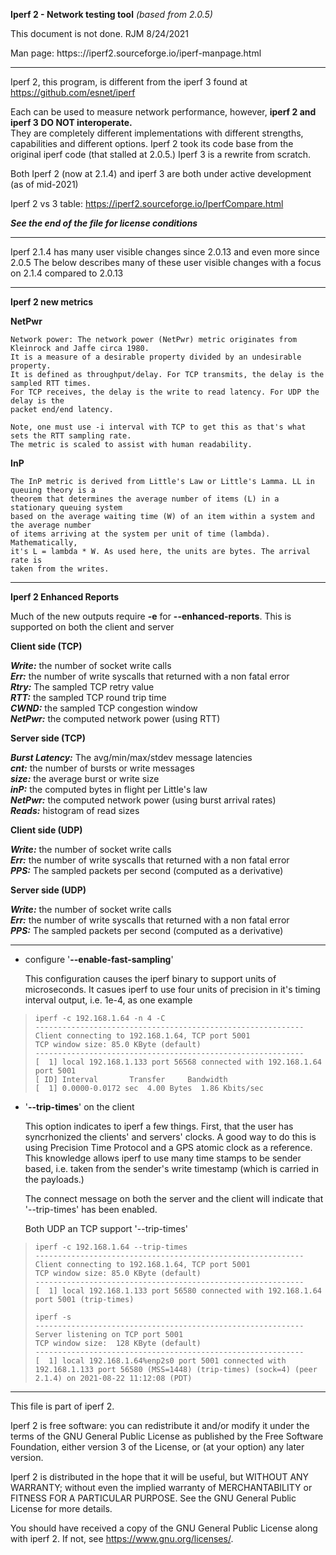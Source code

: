 **Iperf 2 - Network testing tool** *(based from 2.0.5)* 

This document is not done. RJM 8/24/2021  
    
Man page: https:://iperf2.sourceforge.io/iperf-manpage.html    

---
Iperf 2, this program, is different from the iperf 3 found 
at https://github.com/esnet/iperf 

Each can be used to 
measure network performance, however, **iperf 2 and iperf 3 DO NOT interoperate.**   
They are completely different implementations with different strengths, capabilities and 
different options. Iperf 2 took its code base from the original iperf code (that stalled at 2.0.5.) 
Iperf 3 is a rewrite from scratch.
  
Both Iperf 2 (now at 2.1.4) and iperf 3 are both under active development (as of mid-2021)  
  
Iperf 2 vs 3 table: https://iperf2.sourceforge.io/IperfCompare.html
  
***See the end of the file for license conditions***

---
Iperf 2.1.4 has many user visible changes since 2.0.13 and even more since
2.0.5 The below describes many of these user visible changes with
a focus on 2.1.4 compared to 2.0.13    
  
    
---
**Iperf 2 new metrics**

**NetPwr**

    Network power: The network power (NetPwr) metric originates from Kleinrock and Jaffe circa 1980.
    It is a measure of a desirable property divided by an undesirable property.
    It is defined as throughput/delay. For TCP transmits, the delay is the sampled RTT times.
    For TCP receives, the delay is the write to read latency. For UDP the delay is the
    packet end/end latency.

    Note, one must use -i interval with TCP to get this as that's what sets the RTT sampling rate.
    The metric is scaled to assist with human readability.

**InP**

    The InP metric is derived from Little's Law or Little's Lamma. LL in queuing theory is a
    theorem that determines the average number of items (L) in a stationary queuing system
    based on the average waiting time (W) of an item within a system and the average number
    of items arriving at the system per unit of time (lambda). Mathematically,
    it's L = lambda * W. As used here, the units are bytes. The arrival rate is
    taken from the writes.  
  
---  

**Iperf 2 Enhanced Reports**

Much of the new outputs require **-e** for **--enhanced-reports**. This is supported on both the client and server  
    
**Client side (TCP)**
        
***Write:*** the number of socket write calls  
***Err:*** the number of write syscalls that returned with a non fatal error  
***Rtry:*** The sampled TCP retry value   
***RTT:*** the sampled TCP round trip time  
***CWND:*** the sampled TCP congestion window  
***NetPwr:*** the computed network power (using RTT)  
	
**Server side (TCP)**  

***Burst Latency:*** The avg/min/max/stdev message latencies  
***cnt:*** the number of bursts or write messages  
***size:*** the average burst or write size  
***inP:*** the computed bytes in flight per Little's law  
***NetPwr:*** the computed network power (using burst arrival rates)  
***Reads:*** histogram of read sizes  
  
    
**Client side (UDP)**
        
***Write:*** the number of socket write calls  
***Err:*** the number of write syscalls that returned with a non fatal error  
***PPS:*** The sampled packets per second (computed as a derivative)  

**Server side (UDP)**
        
***Write:*** the number of socket write calls  
***Err:*** the number of write syscalls that returned with a non fatal error  
***PPS:*** The sampled packets per second (computed as a derivative)  
  
  
    
     
 --- 

* configure '**--enable-fast-sampling**'

  This configuration causes the iperf binary to support units
  of microseconds. It casues iperf to use four units of precision
  in it's timing interval output, i.e. 1e-4, as one example

>     iperf -c 192.168.1.64 -n 4 -C
>     ------------------------------------------------------------
>     Client connecting to 192.168.1.64, TCP port 5001
>     TCP window size: 85.0 KByte (default)
>     ------------------------------------------------------------
>     [  1] local 192.168.1.133 port 56568 connected with 192.168.1.64 port 5001
>     [ ID] Interval       Transfer     Bandwidth
>     [  1] 0.0000-0.0172 sec  4.00 Bytes  1.86 Kbits/sec

* '**--trip-times**' on the client

  This option indicates to iperf a few things. First, that the user
  has syncrhonized the clients' and servers' clocks. A good way to do
  this is using Precision Time Protocol and a GPS atomic clock as a
  reference. This knowledge allows iperf to use  many time stamps
  to be sender based, i.e. taken from the sender's write timestamp
  (which is carried in the payloads.)

  The connect message on both the server and the client will indicate
  that '--trip-times' has been enabled.

  Both UDP an TCP support '--trip-times'

>     iperf -c 192.168.1.64 --trip-times
>     ------------------------------------------------------------
>     Client connecting to 192.168.1.64, TCP port 5001
>     TCP window size: 85.0 KByte (default)
>     ------------------------------------------------------------
>     [  1] local 192.168.1.133 port 56580 connected with 192.168.1.64 port 5001 (trip-times)
> 
>     iperf -s
>     ------------------------------------------------------------
>     Server listening on TCP port 5001
>     TCP window size:  128 KByte (default)
>     ------------------------------------------------------------
>     [  1] local 192.168.1.64%enp2s0 port 5001 connected with 192.168.1.133 port 56580 (MSS=1448) (trip-times) (sock=4) (peer 2.1.4) on 2021-08-22 11:12:08 (PDT)




----------------------------------------------------------------------
This file is part of iperf 2.

Iperf 2 is free software: you can redistribute it and/or modify
it under the terms of the GNU General Public License as published by
the Free Software Foundation, either version 3 of the License, or
(at your option) any later version.

Iperf 2 is distributed in the hope that it will be useful,
but WITHOUT ANY WARRANTY; without even the implied warranty of
MERCHANTABILITY or FITNESS FOR A PARTICULAR PURPOSE.  See the
GNU General Public License for more details.

You should have received a copy of the GNU General Public License
along with iperf 2.  If not, see <https://www.gnu.org/licenses/>.